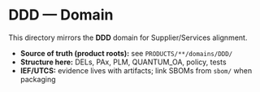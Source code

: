 # DDD — Domain

This directory mirrors the **DDD** domain for Supplier/Services alignment.

- **Source of truth (product roots):** see `PRODUCTS/**/domains/DDD/`
- **Structure here:** DELs, PAx, PLM, QUANTUM_OA, policy, tests
- **IEF/UTCS:** evidence lives with artifacts; link SBOMs from `sbom/` when packaging
